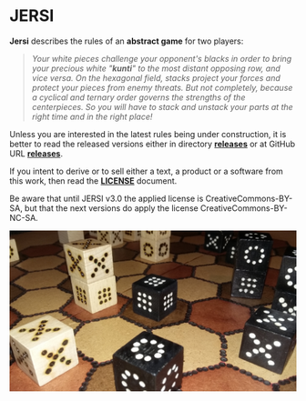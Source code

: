 # JERSI



**Jersi** describes the rules of an **abstract game** for two players:

> *Your white pieces challenge your opponent's blacks in order to bring your precious white "**kunti**" to the most distant opposing row, and vice versa. On the hexagonal field, stacks project your forces and protect your pieces from enemy threats. But not completely, because a cyclical and ternary order governs the strengths of the centerpieces. So you will have to stack and unstack your parts at the right time and in the right place!*

Unless you are interested in the latest rules being under construction, it is better to read the released versions either in directory [**releases**](./releases) or at GitHub URL [**releases**](https://github.com/LucasBorboleta/jersi/releases).

If you intent to derive or to sell either a text, a product or a software from this work, then read the [**LICENSE**](./docs/LICENSE.md) document. 

Be aware that until JERSI v3.0 the applied license is CreativeCommons-BY-SA, but that the next versions do apply the license CreativeCommons-BY-NC-SA. 

![](./pictures/jersi-fait-main.jpg)